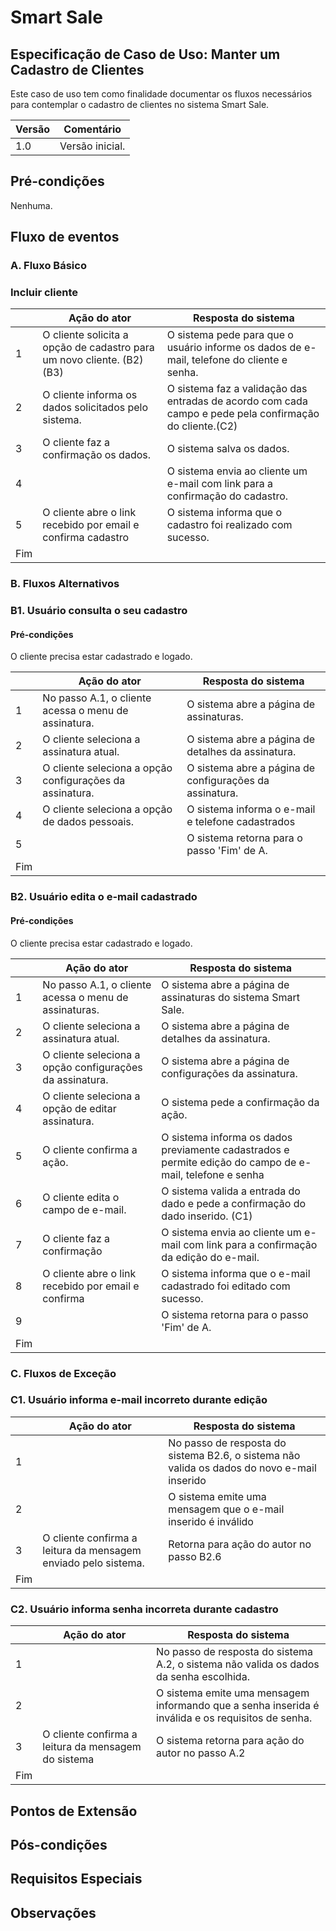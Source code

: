 # Smart Sale

## Especificação de Caso de Uso: Manter um Cadastro de Clientes

Este caso de uso tem como finalidade documentar os fluxos necessários para contemplar o cadastro de clientes no sistema Smart Sale.

| Versão | Comentário      |
| ------ | --------------- |
| 1.0    | Versão inicial. |

## Pré-condições

Nenhuma.

## Fluxo de eventos

### A. Fluxo Básico

### Incluir cliente

|     | Ação do ator                                                      | Resposta do sistema                                                                    |
| --- | ----------------------------------------------------              | -------------------------------------------------------------------------------------- |
| 1   | O cliente solicita a opção de cadastro para um novo cliente. (B2)(B3) | O sistema pede para que o usuário informe os dados de e-mail, telefone do cliente e senha.   |
| 2   | O cliente informa os dados solicitados pelo sistema.              | O sistema faz a validação das entradas de acordo com cada campo e pede pela confirmação do cliente.(C2) |
| 3   | O cliente faz a confirmação os dados.                             | O sistema salva os dados.                                                                           |
| 4   |                                                                   | O sistema envia ao cliente um e-mail com link para a confirmação do cadastro.                       |
| 5   | O cliente abre o link recebido por email e confirma cadastro      | O sistema informa que o cadastro foi realizado com sucesso.                                         |
| Fim |                                                                   |                                                                                                     |

### B. Fluxos Alternativos

### B1. Usuário consulta o seu cadastro
#### Pré-condições

O cliente precisa estar cadastrado e logado.

|     | Ação do ator                                             | Resposta do sistema                                                                |
|-----|----------------------------------------------------------|------------------------------------------------------------------------------------|
| 1   | No passo A.1, o cliente acessa o menu de assinatura.                   | O sistema abre a página de assinaturas.                                            |
| 2   | O cliente seleciona a assinatura atual.                  | O sistema abre a página de detalhes da assinatura.                                 |
| 3   | O cliente seleciona a opção configurações da assinatura. | O sistema abre a página de configurações da assinatura.                            |
| 4   | O cliente seleciona a opção de dados pessoais.           | O sistema informa o e-mail e telefone cadastrados                                  |
| 5   |                                                          | O sistema retorna para o passo 'Fim' de A.                                         |
| Fim |     

### B2. Usuário edita o e-mail cadastrado
#### Pré-condições

O cliente precisa estar cadastrado e logado.

|     | Ação do ator                                             | Resposta do sistema                                                                |
|-----|----------------------------------------------------------|------------------------------------------------------------------------------------|
| 1   | No passo A.1, o cliente acessa o menu de assinaturas.                  | O sistema abre a página de assinaturas do sistema Smart Sale.                      |
| 2   | O cliente seleciona a assinatura atual.                  | O sistema abre a página de detalhes da assinatura.                                 |
| 3   | O cliente seleciona a opção configurações da assinatura. | O sistema abre a página de configurações da assinatura.                            |
| 4   | O cliente seleciona a opção de editar assinatura.        | O sistema pede a confirmação da ação.                                              |
| 5   | O cliente confirma a ação.                               | O sistema informa os dados previamente cadastrados e permite edição do campo de e-mail, telefone e senha     |
| 6   | O cliente edita o campo de e-mail.                       | O sistema valida a entrada do dado e pede a confirmação do dado inserido. (C1)                               |
| 7   | O cliente faz a confirmação                              | O sistema envia ao cliente um e-mail com link para a confirmação da edição do e-mail.      |
| 8   | O cliente abre o link recebido por email e confirma      | O sistema informa que o e-mail cadastrado foi editado com sucesso.                 |  
| 9   |                                                          | O sistema retorna para o passo 'Fim' de A.                                         |
| Fim |                                                          |                                                                                    |

### C. Fluxos de Exceção

### C1. Usuário informa e-mail incorreto durante edição

|     | Ação do ator                                                   | Resposta do sistema                                           |
| --- | -------------------------------------------------------------- | ------------------------------------------------------------- |
| 1   |                                                                | No passo de resposta do sistema B2.6, o sistema não valida os dados do novo e-mail inserido|
| 2   |                                                                | O sistema emite uma mensagem que o e-mail inserido é inválido       |
| 3   | O cliente confirma a leitura da mensagem enviado pelo sistema. | Retorna para ação do autor no passo B2.6                            |
| Fim |

### C2. Usuário informa senha incorreta durante cadastro

|     | Ação do ator                                                        | Resposta do sistema                                                   |
| --- | ------------------------------------------------------------------- | --------------------------------------------------------------------- |
| 1   |                                                                     | No passo de resposta do sistema A.2, o sistema não valida os dados da senha escolhida.   |
| 2   |                                                                     | O sistema emite uma mensagem informando que a senha inserida é inválida e os requisitos de senha. |
| 3   | O cliente confirma a leitura da mensagem do sistema                 | O sistema retorna para ação do autor no passo A.2                    |
| Fim |

## Pontos de Extensão

## Pós-condições

## Requisitos Especiais

## Observações
